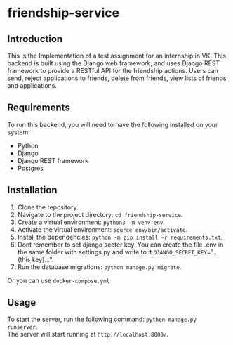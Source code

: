 # friendship-service
## Introduction

This is the Implementation of a test assignment for an internship in VK. This backend is built using the Django web framework, and uses Django REST framework to provide a RESTful API for the friendship actions. Users can send, reject applications to friends, delete from friends, view lists of friends and applications.

## Requirements

To run this backend, you will need to have the following installed on your system:

   * Python
   * Django
   * Django REST framework
   * Postgres

## Installation
1. Clone the repository.
2. Navigate to the project directory: `cd friendship-service`.
3. Create a virtual environment: `python3 -m venv env`.
4. Activate the virtual environment: `source env/bin/activate`.
5. Install the dependencies: `python -m pip install -r requirements.txt`.
6. Dont remember to set django secter key. You can create the file .env in the same folder with settings.py and write to it `DJANGO_SECRET_KEY`="...(this key)...".
8. Run the database migrations: `python manage.py migrate`.

Or you can use `docker-compose.yml`

## Usage
To start the server, run the following command: `python manage.py runserver`.  
The server will start running at `http://localhost:8000/`.

